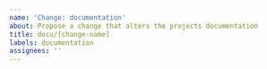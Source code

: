 ```yaml
---
name: 'Change: documentation'
about: Propose a change that alters the projects documentation
title: docu/[change-name]
labels: documentation
assignees: ''
---
```



<!-- End of issue -->
